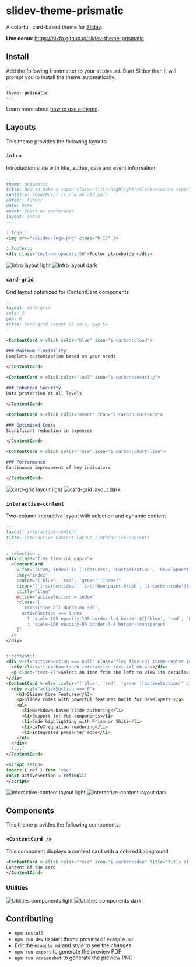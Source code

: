 # slidev-theme-prismatic

<!-- [![NPM version](https://img.shields.io/npm/v/slidev-theme-prismatic?color=3AB9D4&label=)](https://www.npmjs.com/package/slidev-theme-prismatic) -->

A colorful, card-based theme for [Slidev](https://github.com/slidevjs/slidev).

**Live demo**: https://nixfo.github.io/slidev-theme-prismatic

## Install

Add the following frontmatter to your `slides.md`. Start Slidev then it will prompt you to install the theme automatically.

<pre><code>---
theme: <b>prismatic</b>
---</code></pre>

Learn more about [how to use a theme](https://sli.dev/guide/theme-addon#use-theme).

## Layouts

This theme provides the following layouts:

### `intro`
Introduction slide with title, author, date and event information

```markdown
---
theme: prismatic
title: How to make a <span class="title-highlight">Slidev</span> <span class="title-accent">theme?</span>
subtitle: PowerPoint is now an old pain
author: Author
date: Date
event: Event or conference
layout: intro
---

::logo::
<img src="/slidev-logo.png" class="h-12" />

::footer::
<div class="text-sm opacity-50">Footer placeholder</div>
```

![Intro layout light](/assets/intro.png)
![Intro layout dark](/assets/intro-dark.png)

### `card-grid`
Grid layout optimized for ContentCard components

```markdown
---
layout: card-grid
cols: 2
gap: 6
title: Card-grid Layout (2 cols, gap 6)
---

<ContentCard v-click color="blue" icon="i-carbon:cloud">

### Maximum Flexibility
Complete customization based on your needs

</ContentCard>

<ContentCard v-click color="teal" icon="i-carbon:security">

### Enhanced Security
Data protection at all levels

</ContentCard>

<ContentCard v-click color="amber" icon="i-carbon:currency">

### Optimized Costs
Significant reduction in expenses

</ContentCard>

<ContentCard v-click color="rose" icon="i-carbon:chart-line">

### Performance
Continuous improvement of key indicators

</ContentCard>
```

![card-grid layout light](/assets/card-grid.png)
![card-grid layout dark](/assets/card-grid-dark.png)

### `interactive-content`
Two-column interactive layout with selection and dynamic content

```markdown
---
layout: interactive-content
title: Interactive Content Layout (interactive-content)
---

::selection::
<div class="flex flex-col gap-4">
  <ContentCard 
    v-for="(item, index) in ['Features', 'Customization', 'Development']" 
    :key="index"
    :color="['blue', 'red', 'green'][index]"
    :icon="['i-carbon:idea', 'i-carbon:paint-brush', 'i-carbon:code'][index]"
    :title="item"
    @click="activeSection = index"
    :class="[
      'transition-all duration-300',
      activeSection === index 
        ? `scale-105 opacity-100 border-l-4 border-${['blue', 'red', 'green'][index]}-500` 
        : 'scale-100 opacity-80 border-l-4 border-transparent'
    ]"
  />
</div>


::content::
<div v-if="activeSection === null" class="flex flex-col items-center justify-center h-full text-gray-400 dark:text-gray-500">
  <div class="i-carbon:touch-interaction text-4xl mb-4"></div>
  <p class="text-xl">Select an item from the left to view its details</p>
</div>
<ContentCard v-else :color="['blue', 'red', 'green'][activeSection]" class="p-4 h-full">
  <div v-if="activeSection === 0">
    <h3>Slidev Core Features</h3>
    <p>Slidev comes with powerful features built for developers:</p>
    <ul>
      <li>Markdown-based slide authoring</li>
      <li>Support for Vue components</li>
      <li>Code highlighting with Prism or Shiki</li>
      <li>LaTeX equation rendering</li>
      <li>Integrated presenter mode</li>
    </ul>
  </div>
  [...]
</ContentCard>

<script setup>
import { ref } from 'vue'
const activeSection = ref(null)
</script>
```

![interactive-content layout light](/assets/interactive-content.png)
![interactive-content layout dark](/assets/interactive-content-dark.png)

## Components

This theme provides the following components:

### `<ContentCard />`

This component displays a content card with a colored background

```html
<ContentCard v-click color="rose" icon="i-carbon:idea" title="Title of the content card">
Content of the card
</ContentCard>
```


### Utilities

![Utilities components light](/assets/utilities.png)
![Utilities components dark](/assets/utilities-dark.png)

## Contributing

- `npm install`
- `npm run dev` to start theme preview of `example.md`
- Edit the `example.md` and style to see the changes
- `npm run export` to generate the preview PDF
- `npm run screenshot` to generate the preview PNG
